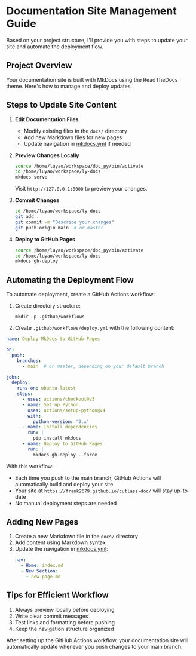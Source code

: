 # Documentation Site Management Guide

Based on your project structure, I'll provide you with steps to update your site and automate the deployment flow.

## Project Overview

Your documentation site is built with MkDocs using the ReadTheDocs theme. Here's how to manage and deploy updates.

## Steps to Update Site Content

1. **Edit Documentation Files**
   - Modify existing files in the `docs/` directory
   - Add new Markdown files for new pages
   - Update navigation in [mkdocs.yml](file:///home/luyao/workspace/ly-docs/mkdocs.yml) if needed

2. **Preview Changes Locally**
   ```bash
   source /home/luyao/workspace/doc_py/bin/activate
   cd /home/luyao/workspace/ly-docs
   mkdocs serve
   ```
   Visit `http://127.0.0.1:8000` to preview your changes.

3. **Commit Changes**
   ```bash
   cd /home/luyao/workspace/ly-docs
   git add .
   git commit -m "Describe your changes"
   git push origin main  # or master
   ```

4. **Deploy to GitHub Pages**
   ```bash
   source /home/luyao/workspace/doc_py/bin/activate
   cd /home/luyao/workspace/ly-docs
   mkdocs gh-deploy
   ```

## Automating the Deployment Flow

To automate deployment, create a GitHub Actions workflow:

1. Create directory structure:
   ```
   mkdir -p .github/workflows
   ```

2. Create `.github/workflows/deploy.yml` with the following content:

```yaml
name: Deploy MkDocs to GitHub Pages

on:
  push:
    branches:
      - main  # or master, depending on your default branch

jobs:
  deploy:
    runs-on: ubuntu-latest
    steps:
      - uses: actions/checkout@v3
      - name: Set up Python
        uses: actions/setup-python@v4
        with:
          python-version: '3.x'
      - name: Install dependencies
        run: |
          pip install mkdocs
      - name: Deploy to GitHub Pages
        run: |
          mkdocs gh-deploy --force
```

With this workflow:
- Each time you push to the main branch, GitHub Actions will automatically build and deploy your site
- Your site at `https://frank2679.github.io/cutlass-doc/` will stay up-to-date
- No manual deployment steps are needed

## Adding New Pages

1. Create a new Markdown file in the `docs/` directory
2. Add content using Markdown syntax
3. Update the navigation in [mkdocs.yml](file:///home/luyao/workspace/ly-docs/mkdocs.yml):
   ```yaml
   nav:
     - Home: index.md
     - New Section:
       - new-page.md
   ```

## Tips for Efficient Workflow

1. Always preview locally before deploying
2. Write clear commit messages
3. Test links and formatting before pushing
4. Keep the navigation structure organized

After setting up the GitHub Actions workflow, your documentation site will automatically update whenever you push changes to your main branch.